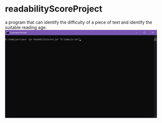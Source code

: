 # readabilityScoreProject
 a program that can identify the difficulty of a piece of text and identify the suitable reading age.
![](ReadabilityScore.gif)
